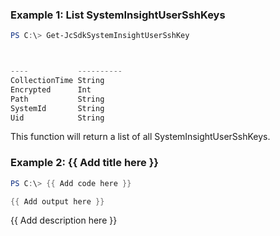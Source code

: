 ### Example 1: List SystemInsightUserSshKeys
```powershell
PS C:\> Get-JcSdkSystemInsightUserSshKey



----           ----------
CollectionTime String
Encrypted      Int
Path           String
SystemId       String
Uid            String


```

This function will return a list of all SystemInsightUserSshKeys.

### Example 2: {{ Add title here }}
```powershell
PS C:\> {{ Add code here }}

{{ Add output here }}
```

{{ Add description here }}

